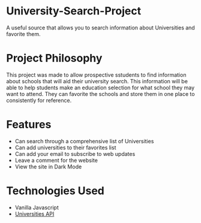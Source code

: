 # University-Search-Project
A useful source that allows you to search information about Universities and favorite them. 
# Project Philosophy 
This project was made to allow prospective sstudents to find information about schools that will aid their university search. This information will be able to help students make an education selection for what school they may want to attend. They can favorite the schools and store them in one place to consistently for reference. 
# Features
* Can search through a comprehensive list of Universities 
* Can add universities to their favorites list
* Can add your email to subscribe to web updates 
* Leave a comment for the website 
* View the site in Dark Mode
# Technologies Used 
* Vanilla Javascript 
* [Universities API](https://github.com/Hipo/university-domains-list)
